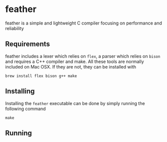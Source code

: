 # feather
feather is a simple and lightweight C compiler focusing on performance and reliability 

## Requirements
feather includes a lexer which relies on `flex`, a parser which relies on `bison` and requires a C++ compiler and make. All these tools are normally included on Mac OSX. If they are not, they can be installed with

    brew install flex bison g++ make

## Installing
Installing the `feather` executable can be done by simply running the following command

    make
    
## Running
